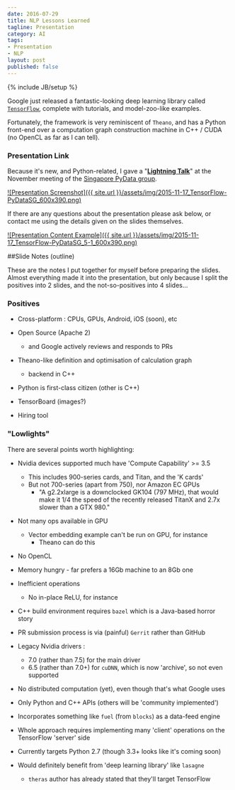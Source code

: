 ```yaml
---
date: 2016-07-29
title: NLP Lessons Learned
tagline: Presentation
category: AI
tags:
- Presentation
- NLP
layout: post
published: false
---
```

{% include JB/setup %}




Google just released a fantastic-looking deep learning library called [```TensorFlow```](http://www.tensorflow.org/), 
complete with tutorials, and model-zoo-like examples.

Fortunately, the framework is very reminiscent of ```Theano```, and has a Python front-end over
a computation graph construction machine in C++ / CUDA (no OpenCL as far as I can tell).

### Presentation Link

Because it's new, and Python-related, I gave a 
"<strong><a href="http://redcatlabs.com/2015-11-17_PyData-TensorFlow/" target="_blank">Lightning Talk</a></strong>" at the 
November meeting of the [Singapore PyData group](http://www.meetup.com/PyData-SG/events/226537892/).

<a href="http://redcatlabs.com/2015-11-17_PyData-TensorFlow/" target="_blank">
![Presentation Screenshot]({{ site.url }}/assets/img/2015-11-17_TensorFlow-PyDataSG_600x390.png)
</a>

If there are any questions about the presentation please ask below, 
or contact me using the details given on the slides themselves.

<a href="http://redcatlabs.com/2015-11-17_PyData-TensorFlow/#/5/1" target="_blank">
![Presentation Content Example]({{ site.url }}/assets/img/2015-11-17_TensorFlow-PyDataSG_5-1_600x390.png)
</a>



##Slide Notes (outline)

These are the notes I put together for myself before preparing the slides.
Almost everything made it into the presentation, but only because I split the 
positives into 2 slides, and the not-so-positives into 4 slides...

### Positives

*  Cross-platform : CPUs, GPUs, Android, iOS (soon), etc

*  Open Source (Apache 2)
   +   and Google actively reviews and responds to PRs

*  Theano-like definition and optimisation of calculation graph
   +   backend in C++

*  Python is first-class citizen (other is C++)

*  TensorBoard (images?)

*  Hiring tool


### "Lowlights"
There are several points worth highlighting:

*  Nvidia devices supported much have 'Compute Capability' >= 3.5
   +   This includes 900-series cards, and Titan, and the 'K cards'
   +   But not 700-series (apart from 750), nor Amazon EC GPUs
       -   "A g2.2xlarge is a downclocked GK104 (797 MHz), that would make it 1/4 the speed of the recently released TitanX and 2.7x slower than a GTX 980."

*  Not many ops available in GPU
   +   Vector embedding example can't be run on GPU, for instance
       -   Theano can do this

*  No OpenCL

*  Memory hungry - far prefers a 16Gb machine to an 8Gb one

*  Inefficient operations
   +   No in-place ReLU, for instance

*  C++ build environment requires ```bazel``` which is a Java-based horror story

*  PR submission process is via (painful) ```Gerrit``` rather than GitHub

*  Legacy Nvidia drivers : 
   +  7.0 (rather than 7.5) for the main driver
   +  6.5 (rather than 7.0+) for ```cuDNN```, which is now 'archive', so not even supported

*  No distributed computation (yet), even though that's what Google uses

*  Only Python and C++ APIs (others will be 'community implemented')

*  Incorporates something like ```fuel``` (from ```blocks```) as a data-feed engine

*  Whole approach requires implementing many 'client' operations on the TensorFlow 'server' side

*  Currently targets Python 2.7 (though 3.3+ looks like it's coming soon)

*  Would definitely benefit from 'deep learning library' like ```lasagne```
   +   ```theras``` author has already stated that they'll target TensorFlow

